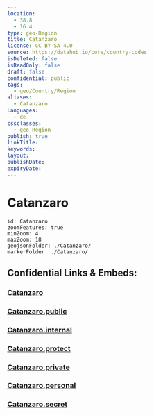 ```yaml
---
location:
  - 38.8
  - 16.4
type: geo-Region
title: Catanzaro
license: CC BY-SA 4.0
source: https://datahub.io/core/country-codes
isDeleted: false
isReadOnly: false
draft: false
confidential: public
tags:
  - geo/Country/Region
aliases:
  - Catanzaro
Languages:
  - de
cssclasses:
  - geo-Region
publish: true
linkTitle:
keywords:
layout:
publishDate:
expiryDate:
---
```


# Catanzaro

```leaflet
id: Catanzaro
zoomFeatures: true 
minZoom: 4 
maxZoom: 18
geojsonFolder: ./Catanzaro/
markerFolder: ./Catanzaro/
```


## Confidential Links & Embeds: 

### [Catanzaro](/_Standards/Earth/Continent/Europe/Europe~South/Italy/regions~Italy/Calabria/Catanzaro.md) 

### [Catanzaro.public](/_public/Earth/Continent/Europe/Europe~South/Italy/regions~Italy/Calabria/Catanzaro.public.md) 

### [Catanzaro.internal](/_internal/Earth/Continent/Europe/Europe~South/Italy/regions~Italy/Calabria/Catanzaro.internal.md) 

### [Catanzaro.protect](/_protect/Earth/Continent/Europe/Europe~South/Italy/regions~Italy/Calabria/Catanzaro.protect.md) 

### [Catanzaro.private](/_private/Earth/Continent/Europe/Europe~South/Italy/regions~Italy/Calabria/Catanzaro.private.md) 

### [Catanzaro.personal](/_personal/Earth/Continent/Europe/Europe~South/Italy/regions~Italy/Calabria/Catanzaro.personal.md) 

### [Catanzaro.secret](/_secret/Earth/Continent/Europe/Europe~South/Italy/regions~Italy/Calabria/Catanzaro.secret.md)

